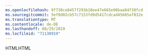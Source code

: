 ```yaml
---
ms.openlocfilehash: 9f738ce8457f291b18ee47e665e96baa84f38fcd
ms.sourcegitcommit: 5ef0d02cb57c7153fd9d5417cdcad45665af832e
ms.translationtype: MT
ms.contentlocale: de-DE
ms.lasthandoff: 08/29/2019
ms.locfileid: "71138919"
---
```

<span data-ttu-id="17798-101">HTML</span><span class="sxs-lookup"><span data-stu-id="17798-101">HTML</span></span>